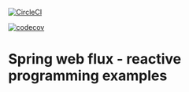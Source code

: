 [![CircleCI](https://circleci.com/gh/kosamir/spring5-webflux.svg?style=svg)](https://circleci.com/gh/kosamir/spring5-webflux)

[![codecov](https://codecov.io/gh/kosamir/spring5-webflux/branch/master/graph/badge.svg)](https://codecov.io/gh/kosamir/spring5-webflux)



# Spring web flux - reactive programming examples